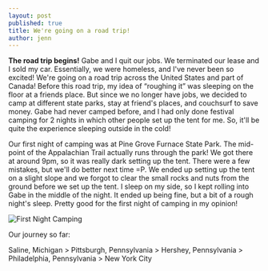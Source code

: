 ```yaml
---
layout: post
published: true
title: We're going on a road trip!
author: jenn
---
```


**The road trip begins!** Gabe and I quit our jobs. We terminated our lease and I sold my car. Essentially, we were homeless, and I've never been so excited! We're going on a road trip across the United States and part of Canada! Before this road trip, my idea of “roughing it” was sleeping on the floor at a friends place. But since we no longer have jobs, we decided to camp at different state parks, stay at friend's places, and couchsurf to save money. Gabe had never camped before, and I had only done festival camping for 2 nights in which other people set up the tent for me. So, it'll be quite the experience sleeping outside in the cold! 

Our first night of camping was at Pine Grove Furnace State Park. The mid-point of the Appalachian Trail actually runs through the park! We got there at around 9pm, so it was really dark setting up the tent. There were a few mistakes, but we'll do better next time =P. We ended up setting up the tent on a slight slope and we forgot to clear the small rocks and nuts from the ground before we set up the tent. I sleep on my side, so I kept rolling into Gabe in the middle of the night. It ended up being fine, but a bit of a rough night's sleep. Pretty good for the first night of camping in my opinion!

![First Night Camping](/path/to/img.jpg "First Night Camping")

Our journey so far: 

Saline, Michigan > Pittsburgh, Pennsylvania > Hershey, Pennsylvania > Philadelphia, Pennsylvania > New York City
